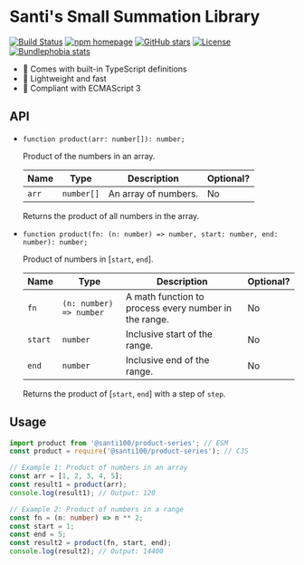 # Santi's Small Summation Library

[![Build Status](https://github.com/santi100a/product-series/actions/workflows/ci.yml/badge.svg)](https://github.com/santi100a/product-series/actions)
[![npm homepage](https://img.shields.io/npm/v/@santi100/product-series)](https://npmjs.org/package/@santi100/product-series)
[![GitHub stars](https://img.shields.io/github/stars/santi100a/product-series.svg)](https://github.com/santi100a/product-series)
[![License](https://img.shields.io/github/license/santi100a/product-series.svg)](https://github.com/santi100a/product-series)
[![Bundlephobia stats](https://img.shields.io/bundlephobia/min/@santi100/product-series)](https://bundlephobia.com/package/@santi100/product-series@latest)

- 📘 Comes with built-in TypeScript definitions
- 🚀 Lightweight and fast
- 👴 Compliant with ECMAScript 3

## API

- `function product(arr: number[]): number;`

  Product of the numbers in an array.

  | Name  | Type       | Description           | Optional? |
  | ----- | ---------- | --------------------- | --------- |
  | `arr` | `number[]` | An array of numbers.  | No        |

  Returns the product of all numbers in the array.

- `function product(fn: (n: number) => number, start: number, end: number): number;`

  Product of numbers in [`start`, `end`].

  | Name    | Type                    | Description                                            | Optional? |
  | ------- | ----------------------- | ------------------------------------------------------ | --------- |
  | `fn`    | `(n: number) => number` | A math function to process every number in the range.  | No        |
  | `start` | `number`                | Inclusive start of the range.                          | No        |
  | `end`   | `number`                | Inclusive end of the range.                            | No        |

  Returns the product of [`start`, `end`] with a step of `step`.

## Usage

```typescript
import product from '@santi100/product-series'; // ESM
const product = require('@santi100/product-series'); // CJS

// Example 1: Product of numbers in an array
const arr = [1, 2, 3, 4, 5];
const result1 = product(arr);
console.log(result1); // Output: 120

// Example 2: Product of numbers in a range
const fn = (n: number) => n ** 2;
const start = 1;
const end = 5;
const result2 = product(fn, start, end);
console.log(result2); // Output: 14400

```
